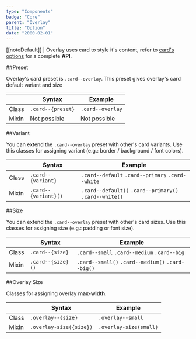 ```yaml
---
type: "Components"
badge: "Core"
parent: "Overlay"
title: "Option"
date: "2000-02-01"
---
```


[[noteDefault]]
| Overlay uses card to style it's content, refer to [card's options](/components/card/option) for a complete **API**.

##Preset

Overlay's card preset is `.card--overlay`. This preset gives overlay's card default variant and size

<div class="table--scroll">

|                         | Syntax                                    | Example                       |
| ----------------------- | ----------------------------------------- | ----------------------------- |
| Class                   | `.card--{preset}`                         | `.card--overlay`              |
| Mixin                   | Not possible                              | Not possible                  |

</div>

<demo>
  <demovanilla src="vanilla/components/overlay/preset">
  </demovanilla>
</demo>

##Variant

You can extend the `.card--overlay` preset with other's card variants. Use this classes for assigning variant (e.g.: border / background / font colors).

<div class="table--scroll">

|                         | Syntax                                    | Example                       |
| ----------------------- | ----------------------------------------- | ----------------------------- |
| Class                   | `.card--{variant}`                     | `.card--default` `.card--primary` `.card--white` |
| Mixin                   | `.card--{variant}()`                   | `.card--default()` `.card--primary()` `.card--white()`        |

</div>

<demo>
  <demovanilla src="vanilla/components/overlay/variant">
  </demovanilla>
</demo>

##Size

You can extend the `.card--overlay` preset with other's card sizes. Use this classes for assigning size (e.g.: padding or font size).

<div class="table--scroll">

|                         | Syntax                                    | Example                       |
| ----------------------- | ----------------------------------------- | ----------------------------- |
| Class                   | `.card--{size}`                           | `.card--small` `.card--medium` `.card--big`|
| Mixin                   | `.card--{size}()`                         | `.card--small()` `.card--medium()` `.card--big()`         |

</div>

<demo>
  <demovanilla src="vanilla/components/overlay/size">
  </demovanilla>
</demo>

##Overlay Size

Classes for assigning overlay **max-width**.

<div class="table--scroll">

|                         | Syntax                                    | Example                       |
| ----------------------- | ----------------------------------------- | ----------------------------- |
| Class                   | `.overlay--{size}`                        | `.overlay--small`             |
| Mixin                   | `.overlay-size({size})`                   | `.overlay-size(small)`         |

</div>

<demo>
  <demovanilla src="vanilla/components/overlay/overlay-size">
  </demovanilla>
</demo>
